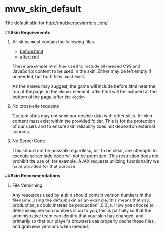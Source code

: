 # mvw_skin_default
The default skin for http://multiversewarriors.com/

##**Skin Requirements**

 1. All skins must contain the following files.
	 - [before.html](https://github.com/MultiverseGames/mvw_skin_default/blob/master/before.html)
	 - [after.html](https://github.com/MultiverseGames/mvw_skin_default/blob/master/after.html)
	
	These are simple html files used to include all needed CSS and JavaScript content to be used in the skin. Either may be left empty if unneeded, but both files must exist.

	As the names may suggest, the game will include before.html near the top of the page, in the `<head>` element. after.html will be included at the bottom of the page, after the `<body>`

 2. No cross-site requests
 
	 Custom skins may not send nor receive data with other sites. All skin content must exist within the provided folder. This is for the protection of our users and to ensure skin reliability does not depend on external sources.
 
 3. No Server Code
	
	This should not be possible regardless, but to be clear, any attempts to execute server side code will not be permitted. This restriction does not prohibit the use of, for example, AJAX requests utilizing functionality we have provided for that purpose.

##**Skin Recommendations**
1. File Versioning
	
    Any resources used by a skin should contain version numbers in the filename. Using the default skin as an example, this means that say, production.js could instead be production.1.0.0.js. 
    How you choose to determining version numbers is up to you, this is partially so that the administrative team can identify that your skin has changed, and primarily so that our player's browsers can properly cache these files, and grab new versions when needed.